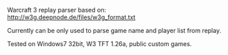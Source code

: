 Warcraft 3 replay parser based on: http://w3g.deepnode.de/files/w3g_format.txt

Currently can be only used to parse game name and player list from replay.

Tested on Windows7 32bit, W3 TFT 1.26a, public custom games.